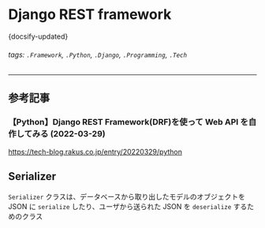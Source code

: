 # Django REST framework

{docsify-updated}

###### tags: `.Framework`, `.Python`, `.Django`, `.Programming`, `.Tech`

---

## 参考記事

### 【Python】Django REST Framework(DRF)を使って Web API を自作してみる (2022-03-29)

https://tech-blog.rakus.co.jp/entry/20220329/python

## Serializer

`Serializer` クラスは、データベースから取り出したモデルのオブジェクトを JSON に `serialize` したり、ユーザから送られた JSON を `deserialize` するためのクラス
